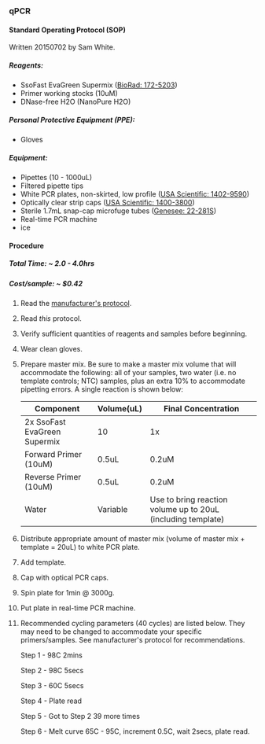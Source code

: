 ### <a name="qPCR"></a>qPCR
#### Standard Operating Protocol (SOP)
Written 20150702 by Sam White.

##### Reagents:
- SsoFast EvaGreen Supermix ([BioRad: 172-5203](https://github.com/sr320/LabDocs/blob/master/protocols/Commercial_Protocols/BioRad_Sso_Fast_EvaGreen_Supermix.pdf))
- Primer working stocks (10uM)
- DNase-free H2O (NanoPure H2O)

##### Personal Protective Equipment (PPE):
- Gloves

##### Equipment:
- Pipettes (10 - 1000uL)
- Filtered pipette tips
- White PCR plates, non-skirted, low profile ([USA Scientific: 1402-9590](http://www.usascientific.com/non-skirted-96-well-PCR-plate-low-profile-white.aspx))
- Optically clear strip caps ([USA Scientific: 1400-3800](http://www.usascientific.com/8-capstrip-0.2ml-tubes-flat-top.aspx))
- Sterile 1.7mL snap-cap microfuge tubes ([Genesee: 22-281S](https://geneseesci.com/shop-online/product-details/?product=22-281S))
- Real-time PCR machine
- ice

#### Procedure
##### Total Time: ~ 2.0 - 4.0hrs
##### Cost/sample: ~ $0.42

1. Read the [manufacturer's protocol](https://github.com/sr320/LabDocs/blob/master/protocols/Commercial_Protocols/BioRad_Sso_Fast_EvaGreen_Supermix.pdf).
2. Read <em>this</em> protocol.
3. Verify sufficient quantities of reagents and samples before beginning.
4. Wear clean gloves.
5. Prepare master mix. Be sure to make a master mix volume that will accommodate the following: all of your samples, two water (i.e. no template controls; NTC) samples, plus an extra 10% to accommodate pipetting errors. A single reaction is shown below:

    |Component  |Volume(uL)    |Final Concentration    |
    |----|----|----|
    |2x SsoFast EvaGreen Supermix    |10    |1x    |
    |Forward Primer (10uM)|0.5uL|0.2uM|
    |Reverse Primer (10uM)|0.5uL|0.2uM|
    |Water|Variable|Use to bring reaction volume up to 20uL (including template)|

6. Distribute appropriate amount of master mix (volume of master mix + template = 20uL) to white PCR plate.
7. Add template.
8. Cap with optical PCR caps.
9. Spin plate for 1min @ 3000g.
10. Put plate in real-time PCR machine.
11. Recommended cycling parameters (40 cycles) are listed below. They may need to be changed to accommodate your specific primers/samples. See manufacturer's protocol for recommendations.

    Step 1 - 98C 2mins

    Step 2 - 98C 5secs

    Step 3 - 60C 5secs

    Step 4 - Plate read

    Step 5 - Got to Step 2 39 more times

    Step 6 - Melt curve 65C - 95C, increment 0.5C, wait 2secs, plate read.
